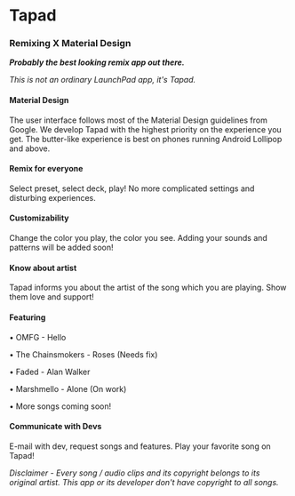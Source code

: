 # Tapad
### Remixing X Material Design

***Probably the best looking remix app out there.***

*This is not an ordinary LaunchPad app, it's Tapad.*

#### Material Design

The user interface follows most of the Material Design guidelines from Google. We develop Tapad with the highest priority on the experience you get. The butter-like experience is best on phones running Android Lollipop and above.

#### Remix for everyone

Select preset, select deck, play! No more complicated settings and disturbing experiences.

#### Customizability

Change the color you play, the color you see. Adding your sounds and patterns will be added soon!

#### Know about artist

Tapad informs you about the artist of the song which you are playing. Show them love and support!

#### Featuring

• OMFG - Hello

• The Chainsmokers - Roses (Needs fix)

• Faded - Alan Walker

• Marshmello - Alone (On work)

• More songs coming soon!

#### Communicate with Devs

E-mail with dev, request songs and features. Play your favorite song on Tapad!

*Disclaimer - Every song / audio clips and its copyright belongs to its original artist. This app or its developer don't have copyright to all songs.*
